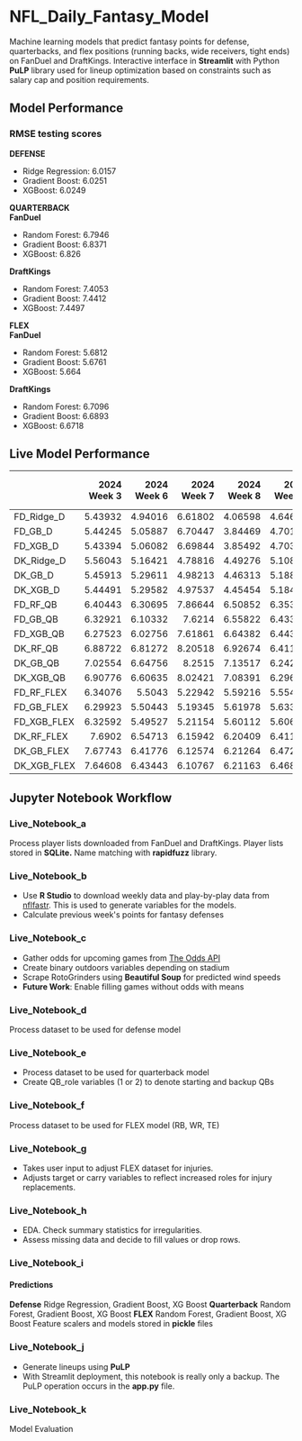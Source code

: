 # NFL_Daily_Fantasy_Model
Machine learning models that predict fantasy points for defense, quarterbacks, and flex positions (running backs, wide receivers, tight ends) on FanDuel and DraftKings. Interactive interface in **Streamlit** with Python **PuLP** library used for lineup optimization based on constraints such as salary cap and position requirements.

## Model Performance
### RMSE testing scores
**DEFENSE**
- Ridge Regression: 6.0157
- Gradient Boost: 6.0251
- XGBoost: 6.0249

**QUARTERBACK**<br>
**FanDuel**
- Random Forest: 6.7946
- Gradient Boost: 6.8371
- XGBoost: 6.826

**DraftKings**
- Random Forest: 7.4053
- Gradient Boost: 7.4412
- XGBoost: 7.4497

**FLEX**<br>
**FanDuel**
- Random Forest: 5.6812
- Gradient Boost: 5.6761
- XGBoost: 5.664

**DraftKings**
- Random Forest: 6.7096
- Gradient Boost: 6.6893
- XGBoost: 6.6718

## Live Model Performance
|             |   2024 Week 3 |   2024 Week 6 |   2024 Week 7 |   2024 Week 8 |   2024 Week 9 |   2024 Week 10 |   2024 Week 11 |   2024 Week 12 |
|:------------|--------------:|--------------:|--------------:|--------------:|--------------:|---------------:|---------------:|---------------:|
| FD_Ridge_D  |       5.43932 |       4.94016 |       6.61802 |       4.06598 |       4.64662 |        6.44919 |        3.61561 |        5.59608 |
| FD_GB_D     |       5.44245 |       5.05887 |       6.70447 |       3.84469 |       4.70134 |        6.38519 |        3.57019 |        5.47552 |
| FD_XGB_D    |       5.43394 |       5.06082 |       6.69844 |       3.85492 |       4.70386 |        6.38193 |        3.57198 |        5.4673  |
| DK_Ridge_D  |       5.56043 |       5.16421 |       4.78816 |       4.49276 |       5.10845 |        5.63909 |        4.67104 |        6.66211 |
| DK_GB_D     |       5.45913 |       5.29611 |       4.98213 |       4.46313 |       5.18824 |        5.63218 |        4.76139 |        6.61258 |
| DK_XGB_D    |       5.44491 |       5.29582 |       4.97537 |       4.45454 |       5.18407 |        5.62915 |        4.75701 |        6.60776 |
| FD_RF_QB    |       6.40443 |       6.30695 |       7.86644 |       6.50852 |       6.35382 |        6.79816 |        7.36005 |        5.92756 |
| FD_GB_QB    |       6.32921 |       6.10332 |       7.6214  |       6.55822 |       6.43341 |        6.88316 |        7.87574 |        6.02957 |
| FD_XGB_QB   |       6.27523 |       6.02756 |       7.61861 |       6.64382 |       6.44374 |        6.81333 |        7.93199 |        5.99056 |
| DK_RF_QB    |       6.88722 |       6.81272 |       8.20518 |       6.92674 |       6.41128 |        6.87663 |        7.87289 |        6.69998 |
| DK_GB_QB    |       7.02554 |       6.64756 |       8.2515  |       7.13517 |       6.24201 |        6.84189 |        8.58469 |        6.71606 |
| DK_XGB_QB   |       6.90776 |       6.60635 |       8.02421 |       7.08391 |       6.29617 |        6.95214 |        8.44917 |        6.61017 |
| FD_RF_FLEX  |       6.34076 |       5.5043  |       5.22942 |       5.59216 |       5.55466 |        4.71361 |        6.15497 |        5.78946 |
| FD_GB_FLEX  |       6.29923 |       5.50443 |       5.19345 |       5.61978 |       5.63362 |        4.71557 |        6.09969 |        5.83225 |
| FD_XGB_FLEX |       6.32592 |       5.49527 |       5.21154 |       5.60112 |       5.60693 |        4.73311 |        6.14163 |        5.83782 |
| DK_RF_FLEX  |       7.6902  |       6.54713 |       6.15942 |       6.20409 |       6.41163 |        5.30416 |        7.14524 |        6.42429 |
| DK_GB_FLEX  |       7.67743 |       6.41776 |       6.12574 |       6.21264 |       6.47226 |        5.2633  |        7.10676 |        6.42721 |
| DK_XGB_FLEX |       7.64608 |       6.43443 |       6.10767 |       6.21163 |       6.46891 |        5.27845 |        7.15403 |        6.47833 |


## Jupyter Notebook Workflow

### Live_Notebook_a
Process player lists downloaded from FanDuel and DraftKings. Player lists stored in **SQLite.** Name matching with **rapidfuzz** library.

### Live_Notebook_b
- Use **R Studio** to download weekly data and play-by-play data from [nflfastr](https://www.nflfastr.com/articles/beginners_guide.html). This is used to generate variables for the models.
- Calculate previous week's points for fantasy defenses

### Live_Notebook_c
- Gather odds for upcoming games from [The Odds API](https://the-odds-api.com/)
- Create binary outdoors variables depending on stadium
- Scrape RotoGrinders using **Beautiful Soup** for predicted wind speeds
- **Future Work**: Enable filling games without odds with means

### Live_Notebook_d
Process dataset to be used for defense model

### Live_Notebook_e
- Process dataset to be used for quarterback model
- Create QB_role variables (1 or 2) to denote starting and backup QBs

### Live_Notebook_f
Process dataset to be used for FLEX model (RB, WR, TE)

### Live_Notebook_g
- Takes user input to adjust FLEX dataset for injuries.
- Adjusts target or carry variables to reflect increased roles for injury replacements.

### Live_Notebook_h
- EDA. Check summary statistics for irregularities. 
- Assess missing data and decide to fill values or drop rows.

### Live_Notebook_i
#### Predictions
**Defense** Ridge Regression, Gradient Boost, XG Boost
**Quarterback** Random Forest, Gradient Boost, XG Boost
**FLEX** Random Forest, Gradient Boost, XG Boost
Feature scalers and models stored in **pickle** files

### Live_Notebook_j
- Generate lineups using **PuLP**
- With Streamlit deployment, this notebook is really only a backup. The PuLP operation occurs in the **app.py** file.

### Live_Notebook_k
Model Evaluation
